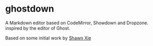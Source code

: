 # ghostdown

A Markdown editor based on CodeMirror, Showdown and Dropzone. inspired by the editor of Ghost. 

Based on some initial work by [Shawn Xie](https://github.com/fengluo/ghostdown)